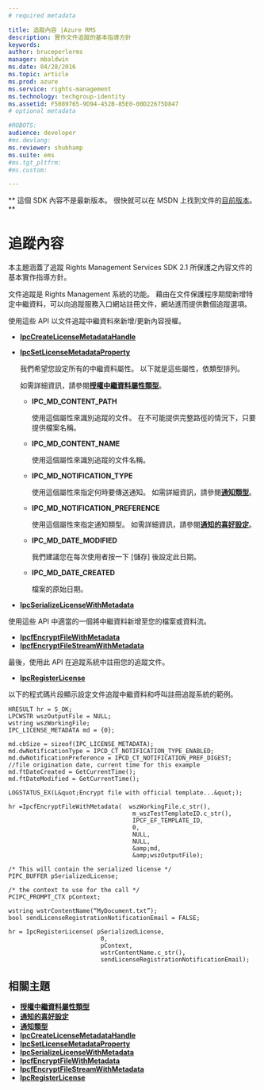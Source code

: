 ```yaml
---
# required metadata

title: 追蹤內容 |Azure RMS
description: 實作文件追蹤的基本指導方針
keywords:
author: bruceperlerms
manager: mbaldwin
ms.date: 04/28/2016
ms.topic: article
ms.prod: azure
ms.service: rights-management
ms.technology: techgroup-identity
ms.assetid: F5089765-9D94-452B-85E0-00D22675D847
# optional metadata

#ROBOTS:
audience: developer
#ms.devlang:
ms.reviewer: shubhamp
ms.suite: ems
#ms.tgt_pltfrm:
#ms.custom:

---
```

** 這個 SDK 內容不是最新版本。 很快就可以在 MSDN 上找到文件的[目前版本](https://msdn.microsoft.com/library/windows/desktop/hh535290(v=vs.85).aspx)。 **
# 追蹤內容

本主題涵蓋了追蹤 Rights Management Services SDK 2.1 所保護之內容文件的基本實作指導方針。

文件追蹤是 Rights Management 系統的功能。 藉由在文件保護程序期間新增特定中繼資料，可以向追蹤服務入口網站註冊文件，網站進而提供數個追蹤選項。

使用這些 API 以文件追蹤中繼資料來新增/更新內容授權。

-   [**IpcCreateLicenseMetadataHandle**](/rights-management/sdk/2.1/api/win/functions#msipc_ipccreatelicensemetadatahandle)
-   [**IpcSetLicenseMetadataProperty**](/rights-management/sdk/2.1/api/win/functions#msipc_ipcsetlicensemetadataproperty)

    我們希望您設定所有的中繼資料屬性。 以下就是這些屬性，依類型排列。

    如需詳細資訊，請參閱[**授權中繼資料屬性類型**](/rights-management/sdk/2.1/api/win/license%20metadata%20property%20types#msipc_license_metadata_property_types)。

    -   **IPC\_MD\_CONTENT\_PATH**

        使用這個屬性來識別追蹤的文件。 在不可能提供完整路徑的情況下，只要提供檔案名稱。

    -   **IPC\_MD\_CONTENT\_NAME**

        使用這個屬性來識別追蹤的文件名稱。

    -   **IPC\_MD\_NOTIFICATION\_TYPE**

        使用這個屬性來指定何時要傳送通知。 如需詳細資訊，請參閱[**通知類型**](/rights-management/sdk/2.1/api/win/notification%20type#msipc_notification_type)。

    -   **IPC\_MD\_NOTIFICATION\_PREFERENCE**

        使用這個屬性來指定通知類型。 如需詳細資訊，請參閱[**通知的喜好設定**](/rights-management/sdk/2.1/api/win/constants#msipc_notification_preference)。

    -   **IPC\_MD\_DATE\_MODIFIED**

        我們建議您在每次使用者按一下 [儲存] 後設定此日期。

    -   **IPC\_MD\_DATE\_CREATED**

        檔案的原始日期。

-   [**IpcSerializeLicenseWithMetadata**](/rights-management/sdk/2.1/api/win/functions#msipc_ipcserializelicensemetadata)

使用這些 API 中適當的一個將中繼資料新增至您的檔案或資料流。

-   [**IpcfEncryptFileWithMetadata**](/rights-management/sdk/2.1/api/win/functions#msipc_ipcfencryptfilewithmetadata)
-   [**IpcfEncryptFileStreamWithMetadata**](/rights-management/sdk/2.1/api/win/functions#msipc_ipcfencryptfilestreamwithmetadata)

最後，使用此 API 在追蹤系統中註冊您的追蹤文件。

-   [**IpcRegisterLicense**](/rights-management/sdk/2.1/api/win/functions#msipc_ipcregisterlicense)

以下的程式碼片段顯示設定文件追蹤中繼資料和呼叫註冊追蹤系統的範例。



    HRESULT hr = S_OK;
    LPCWSTR wszOutputFile = NULL;
    wstring wszWorkingFile;
    IPC_LICENSE_METADATA md = {0};

    md.cbSize = sizeof(IPC_LICENSE_METADATA);
    md.dwNotificationType = IPCD_CT_NOTIFICATION_TYPE_ENABLED;
    md.dwNotificationPreference = IPCD_CT_NOTIFICATION_PREF_DIGEST;
    //file origination date, current time for this example
    md.ftDateCreated = GetCurrentTime();
    md.ftDateModified = GetCurrentTime();

    LOGSTATUS_EX(L&quot;Encrypt file with official template...&quot;);

    hr =IpcfEncryptFileWithMetadata(  wszWorkingFile.c_str(),
                                       m_wszTestTemplateID.c_str(),
                                       IPCF_EF_TEMPLATE_ID,
                                       0,
                                       NULL,
                                       NULL,
                                       &amp;md,
                                       &amp;wszOutputFile);

    /* This will contain the serialized license */
    PIPC_BUFFER pSerializedLicense;

    /* the context to use for the call */
    PCIPC_PROMPT_CTX pContext;

    wstring wstrContentName(“MyDocument.txt”);
    bool sendLicenseRegistrationNotificationEmail = FALSE;

    hr = IpcRegisterLicense( pSerializedLicense,
                              0,
                              pContext,
                              wstrContentName.c_str(),
                              sendLicenseRegistrationNotificationEmail);


## 相關主題


* [**授權中繼資料屬性類型**](/rights-management/sdk/2.1/api/win/license%20metadata%20property%20types#msipc_license_metadata_property_types)
* [**通知的喜好設定**](/rights-management/sdk/2.1/api/win/constants#msipc_notification_preference)
* [**通知類型**](/rights-management/sdk/2.1/api/win/notification%20type#msipc_notification_type)
* [**IpcCreateLicenseMetadataHandle**](/rights-management/sdk/2.1/api/win/functions#msipc_ipccreatelicensemetadatahandle)
* [**IpcSetLicenseMetadataProperty**](/rights-management/sdk/2.1/api/win/functions#msipc_ipcsetlicensemetadataproperty)
* [**IpcSerializeLicenseWithMetadata**](/rights-management/sdk/2.1/api/win/functions#msipc_ipcserializelicensemetadata)
* [**IpcfEncryptFileWithMetadata**](/rights-management/sdk/2.1/api/win/functions#msipc_ipcfencryptfilewithmetadata)
* [**IpcfEncryptFileStreamWithMetadata**](/rights-management/sdk/2.1/api/win/functions#msipc_ipcfencryptfilestreamwithmetadata)
* [**IpcRegisterLicense**](/rights-management/sdk/2.1/api/win/functions#msipc_ipcregisterlicense)
 

 


<!--HONumber=Jun16_HO1-->


